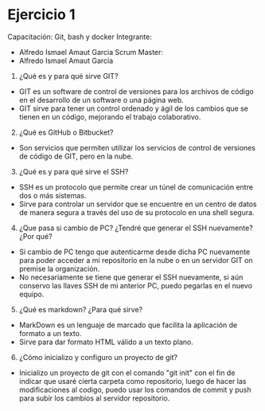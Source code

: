 # Ejercicio 1
Capacitación: Git, bash y docker
Integrante:
- Alfredo Ismael Amaut Garcia
Scrum Master: 
- Alfredo Ismael Amaut García

1. ¿Qué es y para qué sirve GIT? 
- GIT es un software de control de versiones para los archivos de código en el desarrollo de un software o una página web. 
- GIT sirve para tener un control ordenado y ágil de los cambios que se tienen en un código, mejorando el trabajo colaborativo. 

2. ¿Qué es GitHub o Bitbucket? 
- Son servicios que permiten utilizar los servicios de control de versiones de código de GIT, pero en la nube. 

3. ¿Qué es y para qué sirve el SSH?
- SSH es un protocolo que permite crear un túnel de comunicación entre dos o más sistemas. 
- Sirve para controlar un servidor que se encuentre en un centro de datos de manera segura a través del uso de su protocolo en una shell segura. 

4. ¿Que pasa si cambio de PC? ¿Tendré que generar el SSH nuevamente?¿Por qué?
- Si cambio de PC tengo que autenticarme desde dicha PC nuevamente para poder acceder a mi repositorio en la nube o en un servidor GIT on premise la organización. 
- No necesariamente se tiene que generar el SSH nuevamente, si aún conservo las llaves SSH de mi anterior PC, puedo pegarlas en el nuevo equipo. 

5. ¿Qué es markdown? ¿Para qué sirve?
- MarkDown es un lenguaje de marcado que facilita la aplicación de formato a un texto. 
- Sirve para dar formato HTML válido a un texto plano. 

6. ¿Cómo inicializo y configuro un proyecto de git?
- Inicializo un proyecto de git con el comando "git init" con el fin de indicar que usaré cierta carpeta como repositorio, luego de hacer las modificaciones al codigo, puedo usar los comandos de commit y push para subir los cambios al servidor repositorio. 

 

